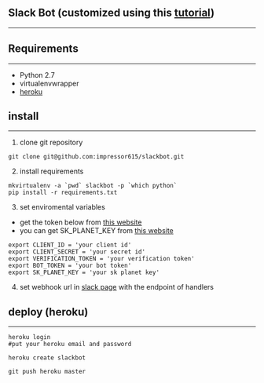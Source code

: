 ## Slack Bot (customized using this [tutorial](https://github.com/slackapi/Slack-Python-Onboarding-Tutorial))
----

## Requirements
----
- Python 2.7
- virtualenvwrapper
- [heroku](https://devcenter.heroku.com/articles/getting-started-with-python#set-up)

## install
----

1. clone git repository

```
git clone git@github.com:impressor615/slackbot.git

```

2. install requirements

```
mkvirtualenv -a `pwd` slackbot -p `which python`
pip install -r requirements.txt
```

3. set enviromental variables

- get the token below from [this website](https://api.slack.com/tutorials)
- you can get SK_PLANET_KEY from [this website](https://developers.skplanetx.com/apidoc/)

```
export CLIENT_ID = 'your client id'
export CLIENT_SECRET = 'your secret id'
export VERIFICATION_TOKEN = 'your verification token'
export BOT_TOKEN = 'your bot token'
export SK_PLANET_KEY = 'your sk planet key'
```

4. set webhook url in [slack page](https://api.slack.com/tutorials) with the endpoint of handlers 

## deploy (heroku)
----


```
heroku login
#put your heroku email and password

heroku create slackbot

git push heroku master
```
